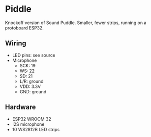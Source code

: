 Piddle
======

Knockoff version of Sound Puddle. Smaller, fewer strips, running on a protoboard ESP32.

Wiring
------

- LED pins: see source
- Microphone
  - SCK: 19
  - WS: 22
  - SD: 21
  - L/R: ground
  - VDD: 3.3V
  - GND: ground

Hardware
--------

- ESP32 WROOM 32
- I2S microphone
- 10 WS2812B LED strips
